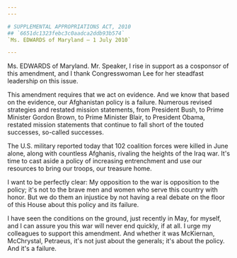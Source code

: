```yaml
---
---

# SUPPLEMENTAL APPROPRIATIONS ACT, 2010
## `6651dc1323febc3c0aadca2ddb93b574`
`Ms. EDWARDS of Maryland — 1 July 2010`

---
```



Ms. EDWARDS of Maryland. Mr. Speaker, I rise in support as a 
cosponsor of this amendment, and I thank Congresswoman Lee for her 
steadfast leadership on this issue.

This amendment requires that we act on evidence. And we know that 
based on the evidence, our Afghanistan policy is a failure. Numerous 
revised strategies and restated mission statements, from President 
Bush, to Prime Minister Gordon Brown, to Prime Minister Blair, to 
President Obama, restated mission statements that continue to fall 
short of the touted successes, so-called successes.

The U.S. military reported today that 102 coalition forces were 
killed in June alone, along with countless Afghanis, rivaling the 
heights of the Iraq war. It's time to cast aside a policy of increasing 
entrenchment and use our resources to bring our troops, our treasure 
home.

I want to be perfectly clear: My opposition to the war is opposition 
to the policy; it's not to the brave men and women who serve this 
country with honor. But we do them an injustice by not having a real 
debate on the floor of this House about this policy and its failure.

I have seen the conditions on the ground, just recently in May, for 
myself, and I can assure you this war will never end quickly, if at 
all. I urge my colleagues to support this amendment. And whether it was 
McKiernan, McChrystal, Petraeus, it's not just about the generals; it's 
about the policy. And it's a failure.